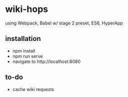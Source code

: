 # wiki-hops

using Webpack, Babel w/ stage 2 preset, ES6, HyperApp

## installation

* npm install
* npm run serve
* navigate to http://localhost:8080

## to-do

* cache wiki requests
